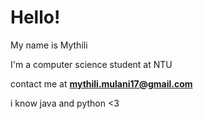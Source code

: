 # Hello! 
My name is Mythili 

I'm a computer science student at NTU

contact me at **mythili.mulani17@gmail.com**

i know java and python  <3